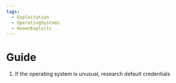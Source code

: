```yaml
---
tags:
  - Exploitation
  - OperatingSystems
  - KnownExploits
---
```


# Guide

1. If the operating system is unusual, research default credentials